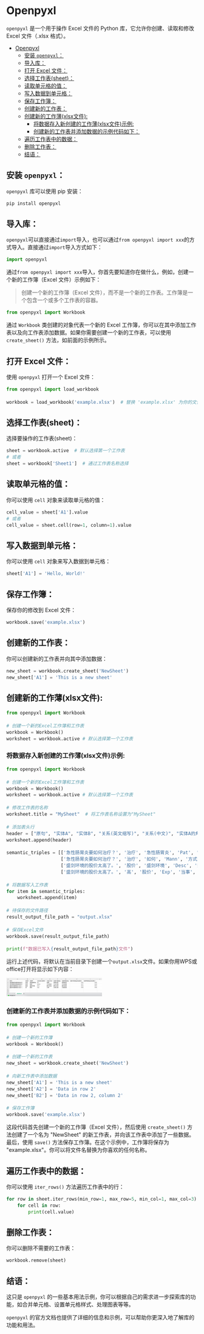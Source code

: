 # Openpyxl

`openpyxl` 是一个用于操作 Excel 文件的 Python 库，它允许你创建、读取和修改 Excel 文件（.xlsx 格式）。<br>

- [Openpyxl](#openpyxl)
  - [安装 `openpyxl`：](#安装-openpyxl)
  - [导入库：](#导入库)
  - [打开 Excel 文件：](#打开-excel-文件)
  - [选择工作表(sheet)：](#选择工作表sheet)
  - [读取单元格的值：](#读取单元格的值)
  - [写入数据到单元格：](#写入数据到单元格)
  - [保存工作簿：](#保存工作簿)
  - [创建新的工作表：](#创建新的工作表)
  - [创建新的工作薄(xlsx文件):](#创建新的工作薄xlsx文件)
    - [将数据存入新创建的工作薄(xlsx文件)示例:](#将数据存入新创建的工作薄xlsx文件示例)
    - [创建新的工作表并添加数据的示例代码如下：](#创建新的工作表并添加数据的示例代码如下)
  - [遍历工作表中的数据：](#遍历工作表中的数据)
  - [删除工作表：](#删除工作表)
  - [结语：](#结语)


## 安装 `openpyxl`：

`openpyxl` 库可以使用 pip 安装：<br>

```bash
pip install openpyxl
```

## 导入库：

`openpyxl`可以直接通过`import`导入，也可以通过`from openpyxl import xxx`的方式导入。直接通过`import`导入方式如下：<br>

```python
import openpyxl
```

通过`from openpyxl import xxx`导入，你首先要知道你在做什么，例如，创建一个新的工作簿（Excel 文件）示例如下：<br>

> 创建一个新的工作簿（Excel 文件），而不是一个新的工作表。工作簿是一个包含一个或多个工作表的容器。

```python
from openpyxl import Workbook
```

通过 `Workbook` 类创建的对象代表一个新的 Excel 工作簿，你可以在其中添加工作表以及向工作表添加数据。如果你需要创建一个新的工作表，可以使用 `create_sheet()` 方法，如前面的示例所示。<br>


## 打开 Excel 文件：

使用 `openpyxl` 打开一个 Excel 文件：<br>

```python
from openpyxl import load_workbook

workbook = load_workbook('example.xlsx')  # 替换 'example.xlsx' 为你的文件名
```

## 选择工作表(sheet)：

选择要操作的工作表(sheet)：<br>

```python
sheet = workbook.active  # 默认选择第一个工作表
# 或者
sheet = workbook['Sheet1']  # 通过工作表名称选择
```

## 读取单元格的值：

你可以使用 `cell` 对象来读取单元格的值：<br>

```python
cell_value = sheet['A1'].value
# 或者
cell_value = sheet.cell(row=1, column=1).value
```

## 写入数据到单元格：

你可以使用 `cell` 对象来写入数据到单元格：<br>

```python
sheet['A1'] = 'Hello, World!'
```

## 保存工作簿：

保存你的修改到 Excel 文件：<br>

```python
workbook.save('example.xlsx')
```

## 创建新的工作表：

你可以创建新的工作表并向其中添加数据：<br>

```python
new_sheet = workbook.create_sheet('NewSheet')
new_sheet['A1'] = 'This is a new sheet'
```

## 创建新的工作薄(xlsx文件):

```python
from openpyxl import Workbook

# 创建一个新的Excel工作簿和工作表
workbook = Workbook()
worksheet = workbook.active # 默认选择第一个工作表
```

### 将数据存入新创建的工作薄(xlsx文件)示例:

```python
from openpyxl import Workbook

# 创建一个新的Excel工作簿和工作表
workbook = Workbook()
worksheet = workbook.active # 默认选择第一个工作表

# 修改工作表的名称
worksheet.title = "MySheet"  # 将工作表名称设置为"MySheet"

# 添加表头行
header = ["原句", "实体A", "实体B", "关系(英文缩写)", "关系(中文)", "实体A的角色", "实体B的角色", "实体A的角色对应的id", "实体B的角色对应的id"]
worksheet.append(header)

semantic_triples = [['急性肠胃炎要如何治疗？', '治疗', '急性肠胃炎', 'Pat', '受事', '受事主体', '受事客体', 1001, 1002], 
                    ['急性肠胃炎要如何治疗？', '治疗', '如何', 'Mann', '方式角色', '方式主体', '方式客体', 1017, 1018], 
                    ['盛剑环境的股价太高了。', '股价', '盛剑环境', 'Desc', '描写角色', '描写主体', '描写客体', 1013, 1014], 
                    ['盛剑环境的股价太高了。', '高', '股价', 'Exp', '当事', '当事主体', '当事客体', 1003, 1004]]

# 将数据写入工作表
for item in semantic_triples:
    worksheet.append(item)

# 待保存的文件路径
result_output_file_path = "output.xlsx"

# 保存Excel文件
workbook.save(result_output_file_path)

print(f"数据已写入{result_output_file_path}文件")
```

运行上述代码，将默认在当前目录下创建一个`output.xlsx`文件。如果你用WPS或office打开将显示如下内容：<br>

<img src="./openpyxl_输出的xlsx示例.jpg" alt="image" width="50%" height="50%">


### 创建新的工作表并添加数据的示例代码如下：

```python
from openpyxl import Workbook

# 创建一个新的工作簿
workbook = Workbook()

# 创建一个新的工作表
new_sheet = workbook.create_sheet('NewSheet')

# 向新工作表中添加数据
new_sheet['A1'] = 'This is a new sheet'
new_sheet['A2'] = 'Data in row 2'
new_sheet['B2'] = 'Data in row 2, column 2'

# 保存工作簿
workbook.save('example.xlsx')
```

这段代码首先创建一个新的工作簿（Excel 文件），然后使用 `create_sheet()` 方法创建了一个名为 "NewSheet" 的新工作表，并向该工作表中添加了一些数据。最后，使用 `save()` 方法保存工作簿。在这个示例中，工作簿将保存为 "example.xlsx"。你可以将文件名替换为你喜欢的任何名称。<br>

## 遍历工作表中的数据：

你可以使用 `iter_rows()` 方法遍历工作表中的行：<br>

```python
for row in sheet.iter_rows(min_row=1, max_row=5, min_col=1, max_col=3):
    for cell in row:
        print(cell.value)
```

## 删除工作表：

你可以删除不需要的工作表：<br>

```python
workbook.remove(sheet)
```

## 结语：

这只是 `openpyxl` 的一些基本用法示例，你可以根据自己的需求进一步探索库的功能，如合并单元格、设置单元格样式、处理图表等等。<br>

`openpyxl` 的官方文档也提供了详细的信息和示例，可以帮助你更深入地了解库的功能和用法。<br>


